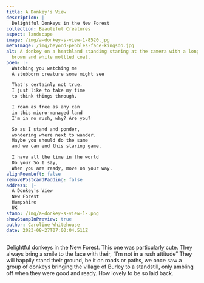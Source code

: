 ```yaml
---
title: A Donkey's View
description: |
  Delightful Donkeys in the New Forest
collection: Beautiful Creatures
aspect: landscape
image: /img/a-donkey-s-view-1-8520.jpg
metaImage: /img/beyond-pebbles-face-kingsdo.jpg
alt: A donkey on a heathland standing staring at the camera with a long shaggy
  brown and white mottled coat.
poem: |-
  Watching you watching me
  A stubborn creature some might see

  That's certainly not true.
  I just like to take my time 
  to think things through.

  I roam as free as any can 
  in this micro-managed land
  I’m in no rush, why? Are you?

  So as I stand and ponder, 
  wondering where next to wander.
  Maybe you should do the same
  and we can end this staring game.

  I have all the time in the world
  Do you? So I say,
  When you are ready, move on your way.
alignPoemLeft: false
removePostcardPadding: false
address: |-
  A Donkey's View
  New Forest
  Hampshire
  UK
stamp: /img/a-donkey-s-view-1-.png
showStampInPreview: true
author: Caroline Whitehouse
date: 2023-08-27T07:00:04.511Z
---
```

Delightful donkeys in the New Forest. This one was particularly cute. They always bring a smile to the face with their, “I’m not in a rush attitude” They will happily stand their ground, be it on roads or paths, we once saw a group of donkeys bringing the village of Burley to a standstill, only ambling off when they were good and ready. How lovely to be so laid back.